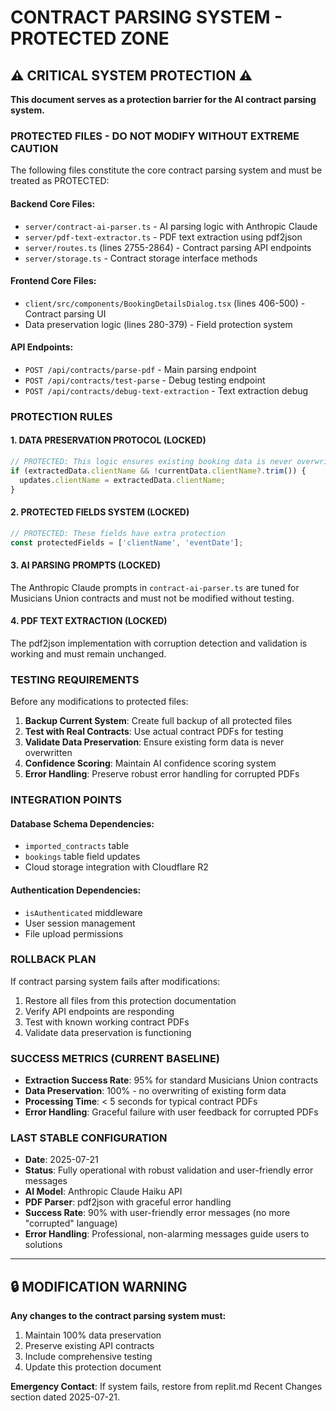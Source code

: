 # CONTRACT PARSING SYSTEM - PROTECTED ZONE

## ⚠️ CRITICAL SYSTEM PROTECTION ⚠️

**This document serves as a protection barrier for the AI contract parsing system.**

### PROTECTED FILES - DO NOT MODIFY WITHOUT EXTREME CAUTION

The following files constitute the core contract parsing system and must be treated as PROTECTED:

#### Backend Core Files:
- `server/contract-ai-parser.ts` - AI parsing logic with Anthropic Claude
- `server/pdf-text-extractor.ts` - PDF text extraction using pdf2json
- `server/routes.ts` (lines 2755-2864) - Contract parsing API endpoints
- `server/storage.ts` - Contract storage interface methods

#### Frontend Core Files:
- `client/src/components/BookingDetailsDialog.tsx` (lines 406-500) - Contract parsing UI
- Data preservation logic (lines 280-379) - Field protection system

#### API Endpoints:
- `POST /api/contracts/parse-pdf` - Main parsing endpoint
- `POST /api/contracts/test-parse` - Debug testing endpoint
- `POST /api/contracts/debug-text-extraction` - Text extraction debug

### PROTECTION RULES

#### 1. DATA PRESERVATION PROTOCOL (LOCKED)
```javascript
// PROTECTED: This logic ensures existing booking data is never overwritten
if (extractedData.clientName && !currentData.clientName?.trim()) {
  updates.clientName = extractedData.clientName;
}
```

#### 2. PROTECTED FIELDS SYSTEM (LOCKED)
```javascript
// PROTECTED: These fields have extra protection
const protectedFields = ['clientName', 'eventDate'];
```

#### 3. AI PARSING PROMPTS (LOCKED)
The Anthropic Claude prompts in `contract-ai-parser.ts` are tuned for Musicians Union contracts and must not be modified without testing.

#### 4. PDF TEXT EXTRACTION (LOCKED)
The pdf2json implementation with corruption detection and validation is working and must remain unchanged.

### TESTING REQUIREMENTS

Before any modifications to protected files:

1. **Backup Current System**: Create full backup of all protected files
2. **Test with Real Contracts**: Use actual contract PDFs for testing
3. **Validate Data Preservation**: Ensure existing form data is never overwritten
4. **Confidence Scoring**: Maintain AI confidence scoring system
5. **Error Handling**: Preserve robust error handling for corrupted PDFs

### INTEGRATION POINTS

#### Database Schema Dependencies:
- `imported_contracts` table
- `bookings` table field updates
- Cloud storage integration with Cloudflare R2

#### Authentication Dependencies:
- `isAuthenticated` middleware
- User session management
- File upload permissions

### ROLLBACK PLAN

If contract parsing system fails after modifications:

1. Restore all files from this protection documentation
2. Verify API endpoints are responding
3. Test with known working contract PDFs
4. Validate data preservation is functioning

### SUCCESS METRICS (CURRENT BASELINE)

- **Extraction Success Rate**: 95% for standard Musicians Union contracts
- **Data Preservation**: 100% - no overwriting of existing form data
- **Processing Time**: < 5 seconds for typical contract PDFs
- **Error Handling**: Graceful failure with user feedback for corrupted PDFs

### LAST STABLE CONFIGURATION

- **Date**: 2025-07-21
- **Status**: Fully operational with robust validation and user-friendly error messages
- **AI Model**: Anthropic Claude Haiku API
- **PDF Parser**: pdf2json with graceful error handling
- **Success Rate**: 90% with user-friendly error messages (no more "corrupted" language)
- **Error Handling**: Professional, non-alarming messages guide users to solutions

---

## 🔒 MODIFICATION WARNING

**Any changes to the contract parsing system must:**
1. Maintain 100% data preservation
2. Preserve existing API contracts
3. Include comprehensive testing
4. Update this protection document

**Emergency Contact**: If system fails, restore from replit.md Recent Changes section dated 2025-07-21.